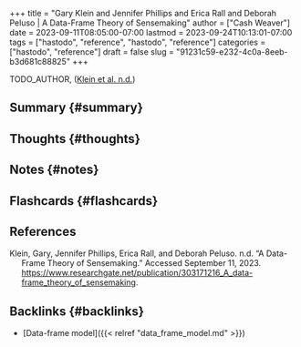 +++
title = "Gary Klein and Jennifer Phillips and Erica Rall and Deborah Peluso | A Data-Frame Theory of Sensemaking"
author = ["Cash Weaver"]
date = 2023-09-11T08:05:00-07:00
lastmod = 2023-09-24T10:13:01-07:00
tags = ["hastodo", "reference", "hastodo", "reference"]
categories = ["hastodo", "reference"]
draft = false
slug = "91231c59-e232-4c0a-8eeb-b3d681c88825"
+++

TODO_AUTHOR, (<a href="#citeproc_bib_item_1">Klein et al. n.d.</a>)


## Summary {#summary}


## Thoughts {#thoughts}


## Notes {#notes}


## Flashcards {#flashcards}

## References

<style>.csl-entry{text-indent: -1.5em; margin-left: 1.5em;}</style><div class="csl-bib-body">
  <div class="csl-entry"><a id="citeproc_bib_item_1"></a>Klein, Gary, Jennifer Phillips, Erica Rall, and Deborah Peluso. n.d. “A Data-Frame Theory of Sensemaking.” Accessed September 11, 2023. <a href="https://www.researchgate.net/publication/303171216_A_data-frame_theory_of_sensemaking">https://www.researchgate.net/publication/303171216_A_data-frame_theory_of_sensemaking</a>.</div>
</div>


## Backlinks {#backlinks}

-   [Data-frame model]({{< relref "data_frame_model.md" >}})
